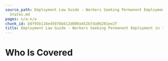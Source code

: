 ```yaml
---
source_path: Employment Law Guide - Workers Seeking Permanent Employment in the United
  States.md
pages: n/a-n/a
chunk_id: b8f95b116e45078b612d089a452b7da06201ee2f
title: Employment Law Guide - Workers Seeking Permanent Employment in the United States
---
```

# Who Is Covered
